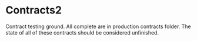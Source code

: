 # Contracts2
Contract testing ground.  All complete are in production contracts folder.  The state of all of these contracts should be considered unfinished.
